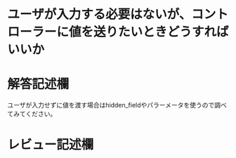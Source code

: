 # ユーザが入力する必要はないが、コントローラーに値を送りたいときどうすればいいか
# 解答記述欄
ユーザが入力せずに値を渡す場合はhidden_fieldやパラーメータを使うので調べてみてください。


# レビュー記述欄
